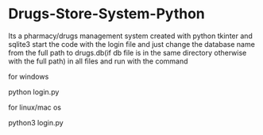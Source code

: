 # Drugs-Store-System-Python
Its a pharmacy/drugs management system created with python tkinter and sqlite3
start the code with the login file and just change the database name from the full path to drugs.db(if db file is in the same directory otherwise with the full path) in all files and run with the command


for windows

python login.py


for linux/mac os

python3 login.py
